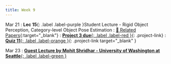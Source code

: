 ```yaml
---
title: Week 9
---
```


Mar 21
: **Lec 15**{: .label .label-purple }Student Lecture - Rigid Object Perception, Category-level Object Pose Estimation
  : [📃 Related Papers](/CSCI5980-Spr23-DeepRob/papers/){:target="_blank"}
: [**Project 3 due**{: .label .label-red }](/CSCI5980-Spr23-DeepRob/projects/project3){: .project-link} 
: [**Quiz 11**{: .label .label-orange }](https://www.gradescope.com/courses/481744){: .project-link target="_blank" }

  <!-- : [Solution](#) -->

Mar 23
: [**Guest Lecture by Mohit Shridhar - University of Washington at Seattle**{: .label .label-green }](https://mohitshridhar.com/)

  
  <!-- : [📃 Related Papers](/papers/#recurrent-networks-and-object-tracking){:target="_blank"} -->
  
<!-- Mar 10
: **Dis 9**{: .label .label-blue }[Paper discussion: Object Perception](#)
 -->